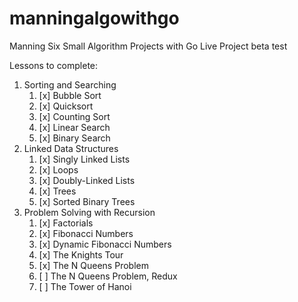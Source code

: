 # manningalgowithgo
Manning Six Small Algorithm Projects with Go Live Project beta test


Lessons to complete:
1. Sorting and Searching
    1. [x] Bubble Sort
    2. [x] Quicksort
    3. [x] Counting Sort
    4. [x] Linear Search
    5. [x] Binary Search
2. Linked Data Structures
    1. [x] Singly Linked Lists
    2. [x] Loops
    3. [x] Doubly-Linked Lists
    4. [x] Trees
    5. [x] Sorted Binary Trees
3. Problem Solving with Recursion
    1. [x] Factorials
    2. [x] Fibonacci Numbers
    3. [x] Dynamic Fibonacci Numbers
    4. [x] The Knights Tour
    5. [x] The N Queens Problem
    6. [ ] The N Queens Problem, Redux
    7. [ ] The Tower of Hanoi
